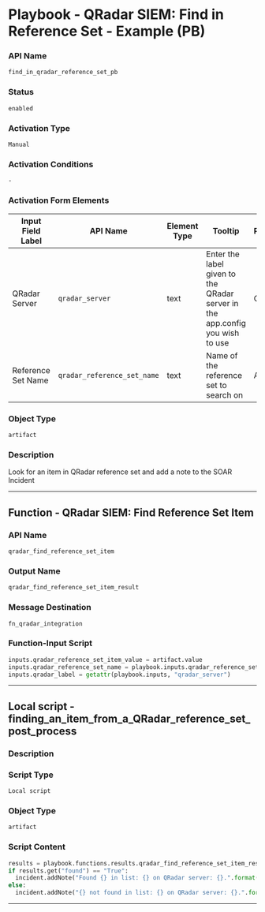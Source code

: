 <!--
    DO NOT MANUALLY EDIT THIS FILE
    THIS FILE IS AUTOMATICALLY GENERATED WITH resilient-sdk codegen
    Generated with resilient-sdk v51.0.6.0.1543
-->

# Playbook - QRadar SIEM: Find in Reference Set - Example (PB)

### API Name
`find_in_qradar_reference_set_pb`

### Status
`enabled`

### Activation Type
`Manual`

### Activation Conditions
`-`

### Activation Form Elements
| Input Field Label | API Name | Element Type | Tooltip | Requirement |
| ----------------- | -------- | ------------ | ------- | ----------- |
| QRadar Server | `qradar_server` | text | Enter the label given to the QRadar server in the app.config you wish to use | Optional |
| Reference Set Name | `qradar_reference_set_name` | text | Name of the reference set to search on | Always |

### Object Type
`artifact`

### Description
Look for an item in QRadar reference set and add a note to the SOAR Incident


---
## Function - QRadar SIEM: Find Reference Set Item

### API Name
`qradar_find_reference_set_item`

### Output Name
`qradar_find_reference_set_item_result`

### Message Destination
`fn_qradar_integration`

### Function-Input Script
```python
inputs.qradar_reference_set_item_value = artifact.value
inputs.qradar_reference_set_name = playbook.inputs.qradar_reference_set_name
inputs.qradar_label = getattr(playbook.inputs, "qradar_server")

```

---

## Local script - finding_an_item_from_a_QRadar_reference_set_post_process

### Description


### Script Type
`Local script`

### Object Type
`artifact`

### Script Content
```python
results = playbook.functions.results.qradar_find_reference_set_item_result
if results.get("found") == "True":
  incident.addNote("Found {} in list: {} on QRadar server: {}.".format(artifact.value, results.get("inputs", {}).get("qradar_reference_set_name"), results.get("inputs", {}).get("qradar_label")))
else:
  incident.addNote("{} not found in list: {} on QRadar server: {}.".format(artifact.value, results.get("inputs", {}).get("qradar_reference_set_name"), results.get("inputs", {}).get("qradar_label")))
```

---

